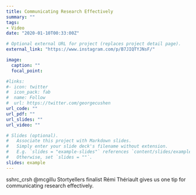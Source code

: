 ```yaml
---
title: Communicating Research Effectively
summary: ""
tags:
- Video
date: "2020-01-10T00:33:00Z"

# Optional external URL for project (replaces project detail page).
external_link: "https://www.instagram.com/p/B7JIQTYJNsF/"

image:
  caption: ""
  focal_point:

#links:
#- icon: twitter
#  icon_pack: fab
#  name: Follow
#  url: https://twitter.com/georgecushen
url_code: ""
url_pdf: ""
url_slides: ""
url_video: ""

# Slides (optional).
#   Associate this project with Markdown slides.
#   Simply enter your slide deck's filename without extension.
#   E.g. `slides = "example-slides"` references `content/slides/example-slides.md`.
#   Otherwise, set `slides = ""`.
slides: example
---
```


sshrc_crsh @mcgillu Stortyellers finalist Rémi Thériault gives us one tip for communicating research effectively.
